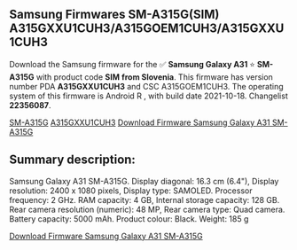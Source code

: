 <h2>Samsung Firmwares SM-A315G(SIM) A315GXXU1CUH3/A315GOEM1CUH3/A315GXXU1CUH3</h2>
Download the Samsung firmware for the ✅ <strong>Samsung Galaxy A31 </strong> ⭐ <strong>SM-A315G</strong> with product code <strong>SIM</strong> <strong> from Slovenia</strong>. This firmware has version number PDA <strong>A315GXXU1CUH3</strong> and CSC A315GOEM1CUH3. The operating system of this firmware is Android R , with build date 2021-10-18. Changelist <strong>22356087</strong>.


[SM-A315G](https://samfirm.shop/samsung/model/SM-A315G)
[A315GXXU1CUH3](https://samfirm.shop/samsung/pda/A315GXXU1CUH3)
[Download Firmware Samsung Galaxy A31 SM-A315G](https://samfirm.shop/samsung/firmware/466029)
<h2>Summary description:</h2>
<p>Samsung Galaxy A31 SM-A315G. Display diagonal: 16.3 cm (6.4"), Display resolution: 2400 x 1080 pixels, Display type: SAMOLED. Processor frequency: 2 GHz. RAM capacity: 4 GB, Internal storage capacity: 128 GB. Rear camera resolution (numeric): 48 MP, Rear camera type: Quad camera. Battery capacity: 5000 mAh. Product colour: Black. Weight: 185 g</p>


[Download Firmware Samsung Galaxy A31 SM-A315G](https://samfirm.shop/samsung/firmware/466029)
